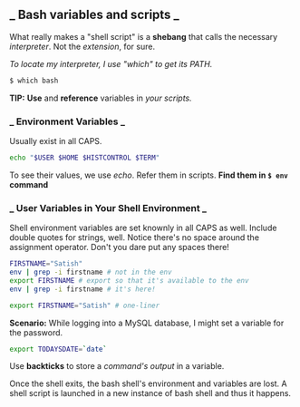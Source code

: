 ## _ Bash variables and scripts _

What really makes a "shell script" is a **shebang** that calls the necessary _interpreter_.
Not the _extension_, for sure.

_To locate my interpreter, I use "which" to get its PATH._

```bash
$ which bash
```

**TIP:** **Use** and **reference** variables in _your scripts._

### _ Environment Variables _

Usually exist in all CAPS.

```bash
echo "$USER $HOME $HISTCONTROL $TERM"
```

To see their values, we use _echo_. Refer them in scripts.
**Find them in `$ env` command**

### _ User Variables in Your Shell Environment _

Shell environment variables are set knownly in all CAPS as well.
Include double quotes for strings, well.
Notice there's no space around the assignment operator.
Don't you dare put any spaces there!

```bash
FIRSTNAME="Satish"
env | grep -i firstname # not in the env
export FIRSTNAME # export so that it's available to the env
env | grep -i firstname # it's here!

export FIRSTNAME="Satish" # one-liner
```

**Scenario:**
While logging into a MySQL database, I might set a variable for the password.

```bash
export TODAYSDATE=`date`
```

Use **backticks** to store a _command's output_ in a variable. 

Once the shell exits, the bash shell's environment and variables are lost.
A shell script is launched in a new instance of bash shell and thus it happens.
